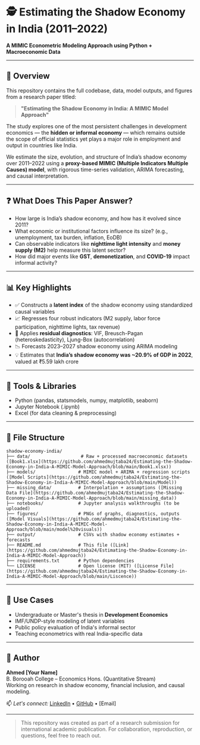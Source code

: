 # 🕵️ Estimating the Shadow Economy in India (2011–2022)  
**A MIMIC Econometric Modeling Approach using Python + Macroeconomic Data**

---

## 📌 Overview
This repository contains the full codebase, data, model outputs, and figures from a research paper titled:

> **"Estimating the Shadow Economy in India: A MIMIC Model Approach"**

The study explores one of the most persistent challenges in development economics — the **hidden or informal economy** — which remains outside the scope of official statistics yet plays a major role in employment and output in countries like India.

We estimate the size, evolution, and structure of India’s shadow economy over 2011–2022 using a **proxy-based MIMIC (Multiple Indicators Multiple Causes) model**, with rigorous time-series validation, ARIMA forecasting, and causal interpretation.

---

## ❓ What Does This Paper Answer?
- How large is India’s shadow economy, and how has it evolved since 2011?
- What economic or institutional factors influence its size? (e.g., unemployment, tax burden, inflation, EoDB)
- Can observable indicators like **nighttime light intensity** and **money supply (M2)** help measure this latent sector?
- How did major events like **GST**, **demonetization**, and **COVID-19** impact informal activity?

---

## 📊 Key Highlights
- ✅ Constructs a **latent index** of the shadow economy using standardized causal variables
- 📈 Regresses four robust indicators (M2 supply, labor force participation, nighttime lights, tax revenue)
- 🔬 Applies **residual diagnostics**: VIF, Breusch-Pagan (heteroskedasticity), Ljung-Box (autocorrelation)
- 📉 Forecasts 2023–2027 shadow economy using ARIMA modeling
- 💡 Estimates that **India’s shadow economy was ~20.9% of GDP in 2022**, valued at ₹5.59 lakh crore

---

## 🧰 Tools & Libraries
- Python (pandas, statsmodels, numpy, matplotlib, seaborn)
- Jupyter Notebook (.ipynb)
- Excel (for data cleaning & preprocessing)

---

## 📁 File Structure
```
shadow-economy-india/
├── data/                   # Raw + processed macroeconomic datasets ([Book1.xlsx](https://github.com/ahmedmujtaba24/Estimating-the-Shadow-Economy-in-India-A-MIMIC-Model-Approach/blob/main/Book1.xlsx))
├── models/                # MIMIC model + ARIMA + regression scripts ([Model Scripts](https://github.com/ahmedmujtaba24/Estimating-the-Shadow-Economy-in-India-A-MIMIC-Model-Approach/blob/main/Model))
├── missing_data/          # Interpolation + assumptions ([Missing Data File](https://github.com/ahmedmujtaba24/Estimating-the-Shadow-Economy-in-India-A-MIMIC-Model-Approach/blob/main/missing_data))
├── notebooks/             # Jupyter analysis walkthroughs (to be uploaded)
├── figures/               # PNGs of graphs, diagnostics, outputs ([Model Visuals](https://github.com/ahmedmujtaba24/Estimating-the-Shadow-Economy-in-India-A-MIMIC-Model-Approach/blob/main/model%20visuals))
├── output/                # CSVs with shadow economy estimates + forecasts
├── README.md              # This file ([Link](https://github.com/ahmedmujtaba24/Estimating-the-Shadow-Economy-in-India-A-MIMIC-Model-Approach))
├── requirements.txt       # Python dependencies
└── LICENSE                # Open license (MIT) ([License File](https://github.com/ahmedmujtaba24/Estimating-the-Shadow-Economy-in-India-A-MIMIC-Model-Approach/blob/main/Liscence))
```

---

## 📌 Use Cases
- Undergraduate or Master's thesis in **Development Economics**
- IMF/UNDP-style modeling of latent variables
- Public policy evaluation of India's informal sector
- Teaching econometrics with real India-specific data

---

## 👤 Author
**Ahmed [Your Name]**  
B. Borooah College – Economics Hons. (Quantitative Stream)  
Working on research in shadow economy, financial inclusion, and causal modeling.  

📫 *Let's connect:* [LinkedIn](https://www.linkedin.com/) • [GitHub](https://github.com/) • [Email]

---

> This repository was created as part of a research submission for international academic publication.
> For collaboration, reproduction, or questions, feel free to reach out.
